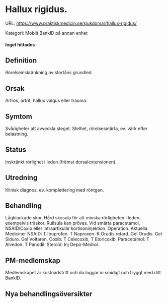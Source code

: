 # Hallux rigidus.

URL: https://www.praktiskmedicin.se/sjukdomar/hallux-rigidus/



Kategori: Mobilt BankID på annan enhet

#### Inget hittades

## Definition

Rörelseinskränkning av stortåns grundled.

## Orsak

Artros, artrit, hallux valgus eller trauma.

## Symtom

Svårigheter att avveckla steget. Stelhet, rörelsesmärta, ev. värk efter belastning.

## Status

Inskränkt rörlighet i leden (främst dorsalextensionen).

## Utredning

Klinisk diagnos, ev. komplettering med röntgen.

## Behandling

Lågklackade skor. Hård skosula för att minska rörligheten i leden, exempelvis träskor. Rullsula kan prövas. Vid smärta paracetamol, NSAID/Coxib eller intraartikulär kortisoninjektion. Operation.
Aktuella Mediciner
NSAID: T Ibuprofen. T Naproxen. K Orudis retard. Gel Orudis. Gel Siduro. Gel Voltaren.
Coxib: T Celecoxib, T Etoricoxib 
Paracetamol: T Alvedon. T Panodil.
Steroid: Inj Depo-Medrol.

## PM-medlemskap

Medlemskapet är kostnadsfritt och du loggar in smidigt och tryggt med ditt BankID.

## Nya behandlingsöversikter

